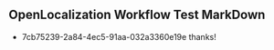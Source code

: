 ## OpenLocalization Workflow Test MarkDown
* 7cb75239-2a84-4ec5-91aa-032a3360e19e thanks!

<!--HONumber=Aug16_HO3-->


